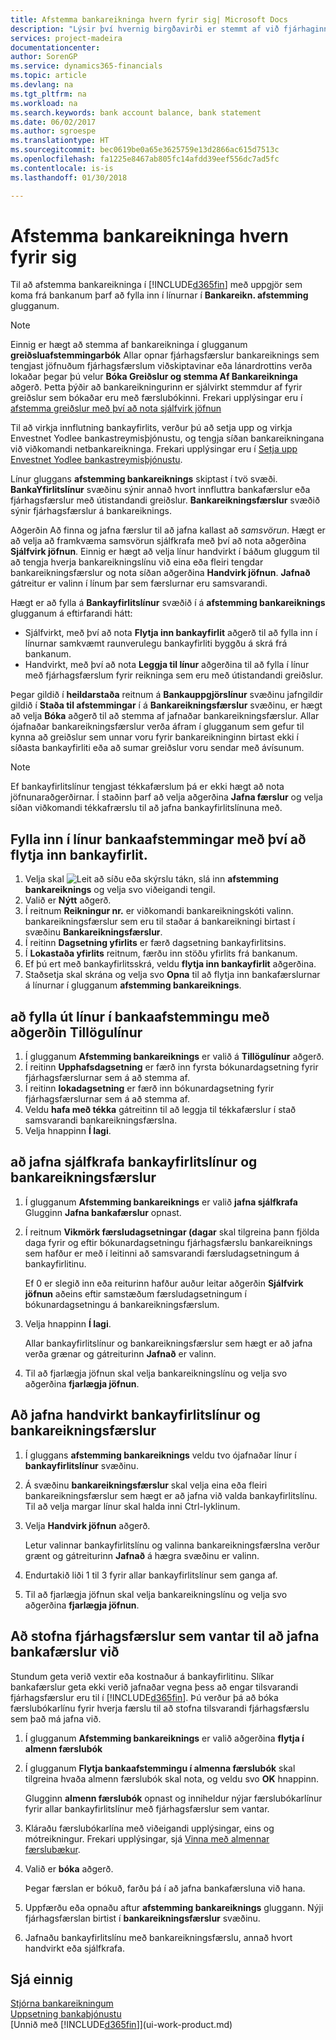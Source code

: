 ```yaml
---
title: Afstemma bankareikninga hvern fyrir sig| Microsoft Docs
description: "Lýsir því hvernig birgðavirði er stemmt af við fjárhaginn."
services: project-madeira
documentationcenter: 
author: SorenGP
ms.service: dynamics365-financials
ms.topic: article
ms.devlang: na
ms.tgt_pltfrm: na
ms.workload: na
ms.search.keywords: bank account balance, bank statement
ms.date: 06/02/2017
ms.author: sgroespe
ms.translationtype: HT
ms.sourcegitcommit: bec0619be0a65e3625759e13d2866ac615d7513c
ms.openlocfilehash: fa1225e8467ab805fc14afdd39eef556dc7ad5fc
ms.contentlocale: is-is
ms.lasthandoff: 01/30/2018

---
```

# <a name="reconcile-bank-accounts-separately"></a>Afstemma bankareikninga hvern fyrir sig
Til að afstemma bankareikninga í [!INCLUDE[d365fin](includes/d365fin_md.md)] með uppgjör sem koma frá bankanum þarf að fylla inn í línurnar í **Bankareikn. afstemming** glugganum.

> [!NOTE]  
>   Einnig er hægt að stemma af bankareikninga í glugganum **greiðsluafstemmingarbók** Allar opnar fjárhagsfærslur bankareiknings sem tengjast jöfnuðum fjárhagsfærslum viðskiptavinar eða lánardrottins verða lokaðar þegar þú velur **Bóka Greiðslur og stemma Af Bankareikninga** aðgerð. Þetta þýðir að bankareikningurinn er sjálvirkt stemmdur af fyrir greiðslur sem bókaðar eru með færslubókinni. Frekari upplýsingar eru í [afstemma greiðslur með því að nota sjálfvirk jöfnun](receivables-how-reconcile-payments-auto-application.md)

Til að virkja innflutning bankayfirlits, verður þú að setja upp og virkja Envestnet Yodlee bankastreymisþjónustu, og tengja síðan bankareikningana við viðkomandi netbankareikninga. Frekari upplýsingar eru í [Setja upp Envestnet Yodlee bankastreymisþjónustu](bank-how-setup-bank-statement-service.md).

Línur gluggans **afstemming bankareiknings** skiptast í tvö svæði. **BankaYfirlitslínur** svæðinu sýnir annað hvort innfluttra bankafærslur eða fjárhagsfærslur með útistandandi greiðslur. **Bankareikningsfærslur** svæðið sýnir fjárhagsfærslur á bankareiknings.

Aðgerðin Að finna og jafna færslur til að jafna kallast að *samsvörun*. Hægt er að velja að framkvæma samsvörun sjálfkrafa með því að nota aðgerðina **Sjálfvirk jöfnun**. Einnig er hægt að velja línur handvirkt í báðum gluggum til að tengja hverja bankareikningslínu við eina eða fleiri tengdar bankareikningsfærslur og nota síðan aðgerðina **Handvirk jöfnun**. **Jafnað** gátreitur er valinn í línum þar sem færslurnar eru samsvarandi.

Hægt er að fylla á **Bankayfirlitslínur** svæðið í á **afstemming bankareiknings** glugganum á eftirfarandi hátt:

* Sjálfvirkt, með því að nota **Flytja inn bankayfirlit** aðgerð til að fylla inn í línurnar samkvæmt raunverulegu bankayfirliti byggðu á skrá frá bankanum.
* Handvirkt, með því að nota **Leggja til línur** aðgerðina til að fylla í línur með fjárhagsfærslum fyrir reikninga sem eru með útistandandi greiðslur.

Þegar gildið í **heildarstaða** reitnum á **Bankauppgjörslínur** svæðinu jafngildir gildið í **Staða til afstemmingar** í á **Bankareikningsfærslur** svæðinu, er hægt að velja **Bóka** aðgerð til að stemma af jafnaðar bankareikningsfærslur. Allar ójafnaðar bankareikningsfærslur verða áfram í glugganum sem gefur til kynna að greiðslur sem unnar voru fyrir bankareikninginn birtast ekki í síðasta bankayfirliti eða að sumar greiðslur voru sendar með ávísunum.

> [!NOTE]  
>   Ef bankayfirlitslínur tengjast tékkafærslum þá er ekki hægt að nota jöfnunaraðgerðirnar. Í staðinn þarf að velja aðgerðina **Jafna færslur** og velja síðan viðkomandi tékkafrærslu til að jafna bankayfirlitslínuna með.

## <a name="to-fill-bank-reconciliation-lines-by-importing-a-bank-statement"></a>Fylla inn í línur bankaafstemmingar með því að flytja inn bankayfirlit.
1. Velja skal ![Leit að síðu eða skýrslu](media/ui-search/search_small.png "Leit að síðu eða skýrslu táknið") tákn, slá inn **afstemming bankareiknings** og velja svo viðeigandi tengil.
2. Valið er **Nýtt** aðgerð.
3. Í reitnum **Reikningur nr.** er viðkomandi bankareikningskóti valinn. bankareikningsfærslur sem eru til staðar á bankareikningi birtast í svæðinu **Bankareikningsfærslur**.
4. Í reitinn **Dagsetning yfirlits** er færð dagsetning bankayfirlitsins.
5. Í **Lokastaða yfirlits** reitnum, færðu inn stöðu yfirlits frá bankanum.
6. Ef þú ert með bankayfirlitsskrá, veldu **flytja inn bankayfirlit** aðgerðina.
7. Staðsetja skal skrána og velja svo **Opna** til að flytja inn bankafærslurnar á línurnar í glugganum **afstemming bankareiknings**.

## <a name="to-fill-bank-reconciliation-lines-with-the-suggest-lines-function"></a>að fylla út línur í bankaafstemmingu með aðgerðin Tillögulínur
1. Í glugganum **Afstemming bankareiknings** er valið á **Tillögulínur** aðgerð.
2. Í reitinn **Upphafsdagsetning** er færð inn fyrsta bókunardagsetning fyrir fjárhagsfærslurnar sem á að stemma af.
3. Í reitinn **lokadagsetning** er færð inn bókunardagsetning fyrir fjárhagsfærslurnar sem á að stemma af.
4. Veldu **hafa með tékka** gátreitinn til að leggja til tékkafærslur í stað samsvarandi bankareikningsfærslna.
5. Velja hnappinn **Í lagi**.

## <a name="to-match-bank-statement-lines-with-bank-account-ledger-entries-automatically"></a>að jafna sjálfkrafa bankayfirlitslínur og bankareikningsfærslur
1. Í glugganum **Afstemming bankareiknings** er valið **jafna sjálfkrafa** Glugginn **Jafna bankafærslur** opnast.
2. Í reitnum **Vikmörk færsludagsetningar (dagar** skal tilgreina þann fjölda daga fyrir og eftir bókunardagsetningu fjárhagsfærslu bankareiknings sem hafður er með í leitinni að samsvarandi færsludagsetningum á bankayfirlitinu.

    Ef 0 er slegið inn eða reiturinn hafður auður leitar aðgerðin **Sjálfvirk jöfnun** aðeins eftir samstæðum færsludagsetningum í bókunardagsetningu á bankareikningsfærslum.
3. Velja hnappinn **Í lagi**.

    Allar bankayfirlitslínur og bankareikningsfærslur sem hægt er að jafna verða grænar og gátreiturinn **Jafnað** er valinn.
4. Til að fjarlægja jöfnun skal velja bankareikningslínu og velja svo aðgerðina **fjarlægja jöfnun**.

## <a name="to-match-bank-statement-lines-with-bank-account-ledger-entries-manually"></a>Að jafna handvirkt bankayfirlitslínur og bankareikningsfærslur
1. Í gluggans **afstemming bankareiknings** veldu tvo ójafnaðar línur í **bankayfirlitslínur** svæðinu.
2. Á svæðinu **bankareikningsfærslur** skal velja eina eða fleiri bankareikningsfærslur sem hægt er að jafna við valda bankayfirlitslínu. Til að velja margar línur skal halda inni Ctrl-lyklinum.
3. Velja **Handvirk jöfnun** aðgerð.

    Letur valinnar bankayfirlitslínu og valinna bankareikningsfærslna verður grænt og gátreiturinn **Jafnað** á hægra svæðinu er valinn.
4. Endurtakið liði 1 til 3 fyrir allar bankayfirlitslínur sem ganga af.
5. Til að fjarlægja jöfnun skal velja bankareikningslínu og velja svo aðgerðina **fjarlægja jöfnun**.

## <a name="to-create-missing-ledger-entries-to-match-bank-transactions-with"></a>Að stofna fjárhagsfærslur sem vantar til að jafna bankafærslur við
Stundum geta verið vextir eða kostnaður á bankayfirlitinu. Slíkar bankafærslur geta ekki verið jafnaðar vegna þess að engar tilsvarandi fjárhagsfærslur eru til í [!INCLUDE[d365fin](includes/d365fin_md.md)]. Þú verður þá að bóka færslubókarlínu fyrir hverja færslu til að stofna tilsvarandi fjárhagsfærslu sem það má jafna við.

1. Í glugganum **Afstemming bankareiknings** er valið aðgerðina **flytja í almenn færslubók**  
2. Í glugganum **Flytja bankaafstemmingu í almenna færslubók** skal tilgreina hvaða almenn færslubók skal nota, og veldu svo **OK** hnappinn.

    Glugginn **almenn færslubók** opnast og inniheldur nýjar færslubókarlínur fyrir allar bankayfirlitslínur með fjárhagsfærslur sem vantar.
3. Kláraðu færslubókarlína með viðeigandi upplýsingar, eins og mótreikningur. Frekari upplýsingar, sjá [Vinna með almennar færslubækur](ui-work-general-journals.md).  
4. Valið er **bóka** aðgerð.

    Þegar færslan er bókuð, farðu þá í að jafna bankafærsluna við hana.
5. Uppfærðu eða opnaðu aftur **afstemming bankareiknings** gluggann. Nýji fjárhagsfærslan birtist í **bankareikningsfærslur** svæðinu.
6. Jafnaðu bankayfirlitslínu með bankareikningsfærslu, annað hvort handvirkt eða sjálfkrafa.

## <a name="see-also"></a>Sjá einnig
[Stjórna bankareikningum](bank-manage-bank-accounts.md)  
[Uppsetning bankaþjónustu](bank-setup-banking.md)  
[Unnið með [!INCLUDE[d365fin](includes/d365fin_md.md)]](ui-work-product.md)

